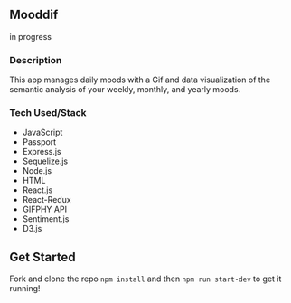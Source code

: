 ## Mooddif

in progress

### Description

This app manages daily moods with a Gif and data visualization of the semantic analysis of your weekly, monthly, and yearly moods.

### Tech Used/Stack

* JavaScript
* Passport
* Express.js
* Sequelize.js
* Node.js
* HTML
* React.js
* React-Redux
* GIFPHY API
* Sentiment.js
* D3.js

## Get Started
Fork and clone the repo  `npm install` and then `npm run start-dev` to get it running! 
